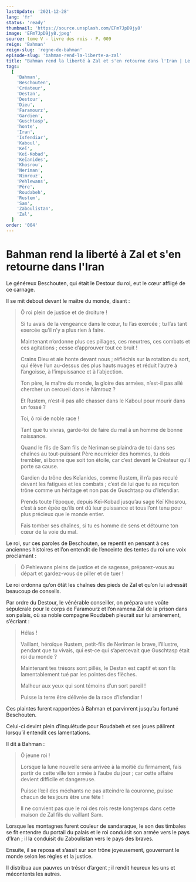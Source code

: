 ```yaml
---
lastUpdate: '2021-12-28'
lang: 'fr'
status: 'ready'
thumbnail: 'https://source.unsplash.com/EFm7JpD9jy8'
image: 'EFm7JpD9jy8.jpeg'
source: tome V - livre des rois - P. 009
reign: 'Bahman'
reign-slug: 'regne-de-bahman'
episode-slug: 'bahman-rend-la-liberte-a-zal'
title: "Bahman rend la liberté à Zal et s'en retourne dans l'Iran | Le Livre des Rois | Shâhnâmeh"
tags:
  [
    'Bahman',
    'Beschouten',
    'Créateur',
    'Destan',
    'Destour',
    'Dieu',
    'Faramourz',
    'Gardien',
    'Guschtasp',
    'honte',
    'Iran',
    'Isfendiar',
    'Kaboul',
    'Keï',
    'Keï-Kobad',
    'Keïanides',
    'Khosrou',
    'Neriman',
    'Nimrouz',
    'Pehlewans',
    'Père',
    'Roudabeh',
    'Rustem',
    'Sam',
    'Zaboulistan',
    'Zal',
  ]
order: '004'
---
```


<!-- LTeX: language=fr -->

# Bahman rend la liberté à Zal et s'en retourne dans l'Iran

Le généreux Beschouten, qui était le Destour du roi, eut le cœur affligé de ce carnage.

Il se mit debout devant le maître du monde, disant :

> Ô roi plein de justice et de droiture !
>
> Si tu avais de la vengeance dans le cœur, tu l’as exercée ; tu l’as tant exercée qu’il n’y a plus rien à faire.
>
> Maintenant n’ordonne plus ces pillages, ces meurtres, ces combats et ces agitations ; cesse d’approuver tout ce bruit !
>
> Crains Dieu et aie honte devant nous ; réfléchis sur la rotation du sort, qui élève l’un au-dessus des plus hauts nuages et réduit l’autre à l’angoisse, à l’impuissance et à l’abjection.
>
> Ton père, le maître du monde, la gloire des armées, n’est-il pas allé chercher un cercueil dans le Nimrouz ?
>
> Et Rustem, n’est-il pas allé chasser dans le Kaboul pour mourir dans un fossé ?
>
> Toi, ô roi de noble race !
>
> Tant que tu vivras, garde-toi de faire du mal à un homme de bonne naissance.
>
> Quand le fils de Sam fils de Neriman se plaindra de toi dans ses chaînes au tout-puissant Père nourricier des hommes, tu dois trembler, si bonne que soit ton étoile, car c’est devant le Créateur qu’il porte sa cause.
>
> Gardien du trône des Keïanides, comme Rustem, il n’a pas reculé devant les fatigues et les combats ; c’est de lui que tu as reçu ton trône comme un héritage et non pas de Guschtasp ou d’Isfendiar.
>
> Prends toute l’époque, depuis Keï-Kobad jusqu’au sage Keï Khosrou, c’est à son épée qu’ils ont dû leur puissance et tous l’ont tenu pour plus précieux que le monde entier.
>
> Fais tomber ses chaînes, si tu es homme de sens et détourne ton cœur de la voie du mal.

Le roi, sur ces paroles de Beschouten, se repentit en pensant à ces anciennes histoires et l’on entendit de l’enceinte des tentes du roi une voix proclamant :

> Ô Pehlewans pleins de justice et de sagesse, préparez-vous au départ et gardez-vous de piller et de tuer !

Le roi ordonna qu’on ôtât les chaînes des pieds de Zal et qu’on lui adressât beaucoup de conseils.

Par ordre du Destour, le vénérable conseiller, on prépara une voûte sépulcrale pour le corps de Faramourz et l’on ramena Zal de la prison dans son palais, où sa noble compagne Roudabeh pleurait sur lui amèrement, s’écriant :

> Hélas !
>
> Vaillant, héroïque Rustem, petit-fils de Neriman le brave, l’illustre, pendant que tu vivais, qui est-ce qui s’apercevait que Guschtasp était roi du monde ?
>
> Maintenant tes trésors sont pillés, le Destan est captif et son fils lamentablement tué par les pointes des flèches.
>
> Malheur aux yeux qui sont témoins d’un sort pareil !
>
> Puisse la terre être délivrée de la race d’Isfendiar !

Ces plaintes furent rapportées à Bahman et parvinrent jusqu’au fortuné Beschouten.

Celui-ci devint plein d’inquiétude pour Roudabeh et ses joues pâlirent lorsqu’il entendit ces lamentations.

Il dit à Bahman :

> Ô jeune roi !
>
> Lorsque la lune nouvelle sera arrivée à la moitié du firmament, fais partir de cette ville ton armée à l’aube du jour ; car cette affaire devient difficile et dangereuse.
>
> Puisse l’œil des méchants ne pas atteindre la couronne, puisse chacun de tes jours être une fête !
>
> Il ne convient pas que le roi des rois reste longtemps dans cette maison de Zal fils du vaillant Sam.

Lorsque les montagnes furent couleur de sandaraque, le son des timbales se fit entendre du portail du palais et le roi conduisit son armée vers le pays d’Iran ; il la conduisit du Zaboulistan vers le pays des braves.

Ensuite, il se reposa et s’assit sur son trône joyeusement, gouvernant le monde selon les règles et la justice.

Il distribua aux pauvres un trésor d’argent ; il rendit heureux les uns et mécontents les autres.

